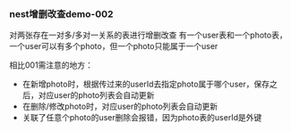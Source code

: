 ### nest增删改查demo-002

对两张存在一对多/多对一关系的表进行增删改查
有一个user表和一个photo表，一个user可以有多个photo，但一个photo只能属于一个user

相比001需注意的地方：
- 在新增photo时，根据传过来的userId去指定photo属于哪个user，保存之后，对应user的photo列表会自动更新
- 在删除/修改photo时，对应user的photo列表会自动更新
- 关联了任意个photo的user删除会报错，因为photo表的userId是外键
